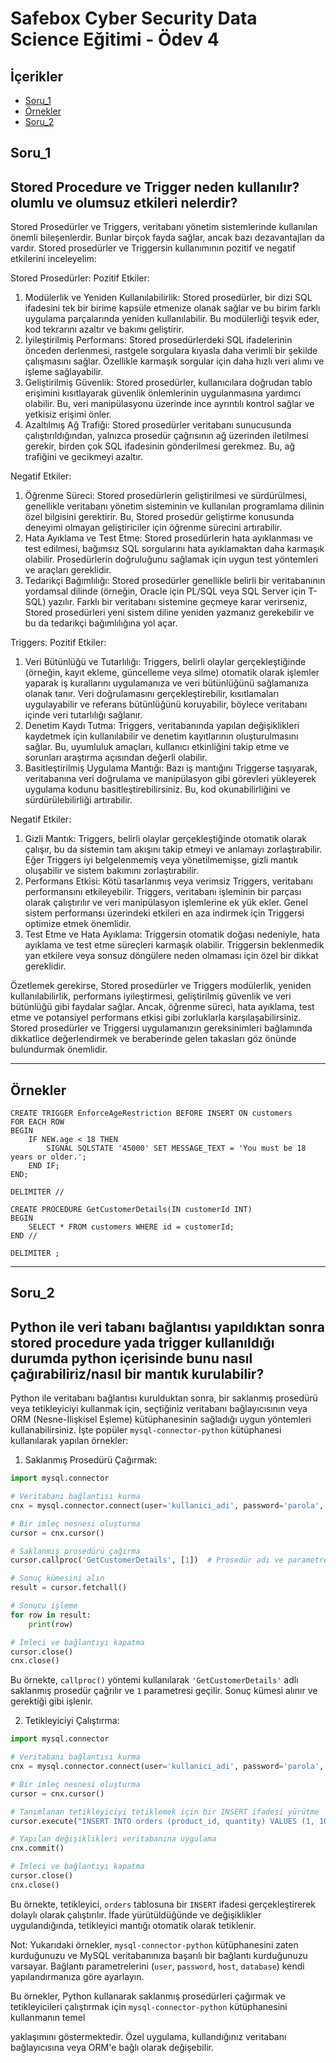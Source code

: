# Safebox Cyber Security Data Science Eğitimi - Ödev 4

## İçerikler

 * [Soru_1](#Soru_1)
 * [Örnekler](#Örnekler)
 * [Soru_2](#Soru_2)

## Soru_1
## Stored Procedure ve Trigger  neden kullanılır?  olumlu ve olumsuz etkileri nelerdir? 

Stored Prosedürler ve Triggers, veritabanı yönetim sistemlerinde kullanılan önemli bileşenlerdir. Bunlar birçok fayda sağlar, ancak bazı dezavantajları da vardır. Stored prosedürler ve Triggersin kullanımının pozitif ve negatif etkilerini inceleyelim:

Stored Prosedürler:
Pozitif Etkiler:
1. Modülerlik ve Yeniden Kullanılabilirlik: Stored prosedürler, bir dizi SQL ifadesini tek bir birime kapsüle etmenize olanak sağlar ve bu birim farklı uygulama parçalarında yeniden kullanılabilir. Bu modülerliği teşvik eder, kod tekrarını azaltır ve bakımı geliştirir.
2. İyileştirilmiş Performans: Stored prosedürlerdeki SQL ifadelerinin önceden derlenmesi, rastgele sorgulara kıyasla daha verimli bir şekilde çalışmasını sağlar. Özellikle karmaşık sorgular için daha hızlı veri alımı ve işleme sağlayabilir.
3. Geliştirilmiş Güvenlik: Stored prosedürler, kullanıcılara doğrudan tablo erişimini kısıtlayarak güvenlik önlemlerinin uygulanmasına yardımcı olabilir. Bu, veri manipülasyonu üzerinde ince ayrıntılı kontrol sağlar ve yetkisiz erişimi önler.
4. Azaltılmış Ağ Trafiği: Stored prosedürler veritabanı sunucusunda çalıştırıldığından, yalnızca prosedür çağrısının ağ üzerinden iletilmesi gerekir, birden çok SQL ifadesinin gönderilmesi gerekmez. Bu, ağ trafiğini ve gecikmeyi azaltır.

Negatif Etkiler:
1. Öğrenme Süreci: Stored prosedürlerin geliştirilmesi ve sürdürülmesi, genellikle veritabanı yönetim sisteminin ve kullanılan programlama dilinin özel bilgisini gerektirir. Bu, Stored prosedür geliştirme konusunda deneyimi olmayan geliştiriciler için öğrenme sürecini artırabilir.
2. Hata Ayıklama ve Test Etme: Stored prosedürlerin hata ayıklanması ve test edilmesi, bağımsız SQL sorgularını hata ayıklamaktan daha karmaşık olabilir. Prosedürlerin doğruluğunu sağlamak için uygun test yöntemleri ve araçları gereklidir.
3. Tedarikçi Bağımlılığı: Stored prosedürler genellikle belirli bir veritabanının yordamsal dilinde (örneğin, Oracle için PL/SQL veya SQL Server için T-SQL) yazılır. Farklı bir veritabanı sistemine geçmeye karar verirseniz, Stored prosedürleri yeni sistem diline yeniden yazmanız gerekebilir ve bu da tedarikçi bağımlılığına yol açar.

Triggers:
Pozitif Etkiler:
1. Veri Bütünlüğü ve Tutarlılığı: Triggers, belirli olaylar gerçekleştiğinde (örneğin, kayıt ekleme, güncelleme veya silme) otomatik olarak işlemler yaparak iş kurallarını uygulamanıza ve veri bütünlüğünü sağlamanıza olanak tanır. Veri doğrulamasını gerçekleştirebilir, kısıtlamaları uygulayabilir ve referans bütünlüğünü koruyabilir, böylece veritabanı içinde veri tutarlılığı sağlanır.
2. Denetim Kaydı Tutma: Triggers, veritabanında yapılan değişiklikleri kaydetmek için kullanılabilir ve denetim kayıtlarının oluşturulmasını sağlar. Bu, uyumluluk amaçları, kullanıcı etkinliğini takip etme ve sorunları araştırma açısından değerli olabilir.
3. Basitleştirilmiş Uygulama Mantığı: Bazı iş mantığını Triggerse taşıyarak, veritabanına veri doğrulama ve manipülasyon gibi görevleri yükleyerek uygulama kodunu basitleştirebilirsiniz. Bu, kod okunabilirliğini ve sürdürülebilirliği artırabilir.

Negatif Etkiler:
1. Gizli Mantık: Triggers, belirli olaylar gerçekleştiğinde otomatik olarak çalışır, bu da sistemin tam akışını takip etmeyi ve anlamayı zorlaştırabilir. Eğer Triggers iyi belgelenmemiş veya yönetilmemişse, gizli mantık oluşabilir ve sistem bakımını zorlaştırabilir.
2. Performans Etkisi: Kötü tasarlanmış veya verimsiz Triggers, veritabanı performansını etkileyebilir. Triggers, veritabanı işleminin bir parçası olarak çalıştırılır ve veri manipülasyon işlemlerine ek yük ekler. Genel sistem performansı üzerindeki etkileri en aza indirmek için Triggersi optimize etmek önemlidir.
3. Test Etme ve Hata Ayıklama: Triggersin otomatik doğası nedeniyle, hata ayıklama ve test etme süreçleri karmaşık olabilir. Triggersin beklenmedik yan etkilere veya sonsuz döngülere neden olmaması için özel bir dikkat gereklidir.

Özetlemek gerekirse, Stored prosedürler ve Triggers modülerlik, yeniden kullanılabilirlik, performans iyileştirmesi, geliştirilmiş güvenlik ve veri bütünlüğü gibi faydalar sağlar. Ancak, öğrenme süreci, hata ayıklama, test etme ve potansiyel performans etkisi gibi zorluklarla karşılaşabilirsiniz. Stored prosedürler ve Triggersi uygulamanızın gereksinimleri bağlamında dikkatlice değerlendirmek ve beraberinde gelen takasları göz önünde bulundurmak önemlidir.


---------------------

## Örnekler

```
CREATE TRIGGER EnforceAgeRestriction BEFORE INSERT ON customers
FOR EACH ROW
BEGIN
    IF NEW.age < 18 THEN
        SIGNAL SQLSTATE '45000' SET MESSAGE_TEXT = 'You must be 18 years or older.';
    END IF;
END;

```

```
DELIMITER //

CREATE PROCEDURE GetCustomerDetails(IN customerId INT)
BEGIN
    SELECT * FROM customers WHERE id = customerId;
END //

DELIMITER ;

```

---------------------

## Soru_2
## Python ile veri tabanı bağlantısı yapıldıktan sonra stored procedure yada trigger kullanıldığı durumda python içerisinde bunu nasıl çağırabiliriz/nasıl bir mantık kurulabilir?

Python ile veritabanı bağlantısı kurulduktan sonra, bir saklanmış prosedürü veya tetikleyiciyi kullanmak için, seçtiğiniz veritabanı bağlayıcısının veya ORM (Nesne-İlişkisel Eşleme) kütüphanesinin sağladığı uygun yöntemleri kullanabilirsiniz. İşte popüler `mysql-connector-python` kütüphanesi kullanılarak yapılan örnekler:

1. Saklanmış Prosedürü Çağırmak:
```python
import mysql.connector

# Veritabanı bağlantısı kurma
cnx = mysql.connector.connect(user='kullanici_adi', password='parola', host='localhost', database='veritabani')

# Bir imleç nesnesi oluşturma
cursor = cnx.cursor()

# Saklanmış prosedürü çağırma
cursor.callproc('GetCustomerDetails', [1])  # Prosedür adı ve parametreleri (varsa) geçirme

# Sonuç kümesini alın
result = cursor.fetchall()

# Sonucu işleme
for row in result:
    print(row)

# İmleci ve bağlantıyı kapatma
cursor.close()
cnx.close()
```
Bu örnekte, `callproc()` yöntemi kullanılarak `'GetCustomerDetails'` adlı saklanmış prosedür çağrılır ve `1` parametresi geçilir. Sonuç kümesi alınır ve gerektiği gibi işlenir.

2. Tetikleyiciyi Çalıştırma:
```python
import mysql.connector

# Veritabanı bağlantısı kurma
cnx = mysql.connector.connect(user='kullanici_adi', password='parola', host='localhost', database='veritabani')

# Bir imleç nesnesi oluşturma
cursor = cnx.cursor()

# Tanımlanan tetikleyiciyi tetiklemek için bir INSERT ifadesi yürütme
cursor.execute("INSERT INTO orders (product_id, quantity) VALUES (1, 10)")

# Yapılan değişiklikleri veritabanına uygulama
cnx.commit()

# İmleci ve bağlantıyı kapatma
cursor.close()
cnx.close()
```
Bu örnekte, tetikleyici, `orders` tablosuna bir `INSERT` ifadesi gerçekleştirerek dolaylı olarak çalıştırılır. İfade yürütüldüğünde ve değişiklikler uygulandığında, tetikleyici mantığı otomatik olarak tetiklenir.

Not: Yukarıdaki örnekler, `mysql-connector-python` kütüphanesini zaten kurduğunuzu ve MySQL veritabanınıza başarılı bir bağlantı kurduğunuzu varsayar. Bağlantı parametrelerini (`user`, `password`, `host`, `database`) kendi yapılandırmanıza göre ayarlayın.

Bu örnekler, Python kullanarak saklanmış prosedürleri çağırmak ve tetikleyicileri çalıştırmak için `mysql-connector-python` kütüphanesini kullanmanın temel

 yaklaşımını göstermektedir. Özel uygulama, kullandığınız veritabanı bağlayıcısına veya ORM'e bağlı olarak değişebilir.
